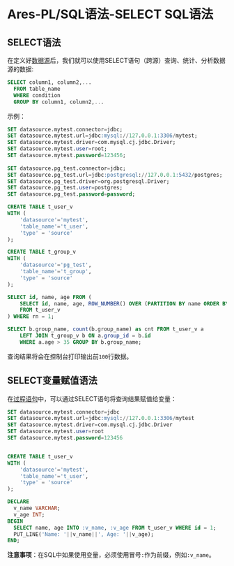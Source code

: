 # Ares-PL/SQL语法-SELECT SQL语法

## SELECT语法

在定义好[数据源](datasource.md)后，我们就可以使用SELECT语句（跨源）查询、统计、分析数据源的数据:

```sql
SELECT column1, column2,...
  FROM table_name
  WHERE condition
  GROUP BY column1, column2,...
```

示例：

```sql
SET datasource.mytest.connector=jdbc;
SET datasource.mytest.url=jdbc:mysql://127.0.0.1:3306/mytest;
SET datasource.mytest.driver=com.mysql.cj.jdbc.Driver;
SET datasource.mytest.user=root;
SET datasource.mytest.password=123456;
   
SET datasource.pg_test.connector=jdbc;
SET datasource.pg_test.url=jdbc:postgresql://127.0.0.1:5432/postgres;
SET datasource.pg_test.driver=org.postgresql.Driver;
SET datasource.pg_test.user=postgres;
SET datasource.pg_test.password=password;

CREATE TABLE t_user_v
WITH (
    'datasource'='mytest',
    'table_name'='t_user',
    'type' = 'source'
);

CREATE TABLE t_group_v
WITH (
    'datasource'='pg_test',
    'table_name'='t_group',
    'type' = 'source'
);

SELECT id, name, age FROM (
    SELECT id, name, age, ROW_NUMBER() OVER (PARTITION BY name ORDER BY id DESC) AS rn
    FROM t_user_v
) WHERE rn = 1;

SELECT b.group_name, count(b.group_name) as cnt FROM t_user_v a
    LEFT JOIN t_group_v b ON a.group_id = b.id
    WHERE a.age > 35 GROUP BY b.group_name;
```

查询结果将会在控制台打印输出前`100`行数据。

## SELECT变量赋值语法

在[过程语句](anonymous-block.md)中，可以通过SELECT语句将查询结果赋值给变量：

```sql
SET datasource.mytest.connector=jdbc
SET datasource.mytest.url=jdbc:mysql://127.0.0.1:3306/mytest
SET datasource.mytest.driver=com.mysql.cj.jdbc.Driver
SET datasource.mytest.user=root
SET datasource.mytest.password=123456


CREATE TABLE t_user_v
WITH (
    'datasource'='mytest',
    'table_name'='t_user',
    'type' = 'source'
);

DECLARE 
  v_name VARCHAR;
  v_age INT;
BEGIN
  SELECT name, age INTO :v_name, :v_age FROM t_user_v WHERE id = 1;
  PUT_LINE('Name: '||v_name||', Age: '||v_age);
END;
```
**注意事项**：在SQL中如果使用变量，必须使用冒号`:`作为前缀，例如`:v_name`。